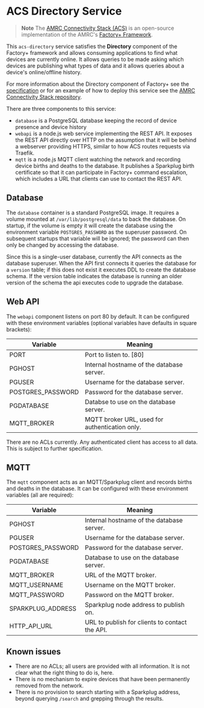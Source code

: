 # ACS Directory Service

> **Note**
> The [AMRC Connectivity Stack (ACS)](https://github.com/AMRC-FactoryPlus/amrc-connectivity-stack) is an open-source implementation of the AMRC's [Factory+ Framework](https://factoryplus.app.amrc.co.uk).

This `acs-directory` service satisfies the **Directory** component of the Factory+ framework and allows consuming applications to find what devices are currently online. It allows queries to be made asking which devices are publishing what types of data and it allows queries about a device's online/offline history.

For more information about the Directory component of Factory+ see the [specification](https://factoryplus.app.amrc.co.uk) or for an example of how to deploy this service see the [AMRC Connectivity Stack repository](https://github.com/AMRC-FactoryPlus/amrc-connectivity-stack).

There are three components to this service:

- `database` is a PostgreSQL database keeping the record of device presence and device history
- `webapi` is a node.js web service implementing the REST API. It exposes the REST API directly over HTTP on the assumption that it will be behind a webserver providing HTTPS, similar to how ACS routes requests via Traefik.
- `mqtt` is a node.js MQTT client watching the network and recording device births and deaths to the database. It publishes a Sparkplug birth certificate so that it can participate in Factory+ command escalation, which includes a URL that clients can use to contact the REST API.

## Database

The `database` container is a standard PostgreSQL image. It requires a volume mounted at `/var/lib/postgresql/data` to back the database. On startup, if the volume is empty it will create the database using the environment variable `POSTGRES_PASSWORD` as the superuser password. On subsequent startups that variable will be ignored; the password can then only be changed by accessing the database.

Since this is a single-user database, currently the API connects as the database superuser. When the API first connects it queries the database for a `version` table; if this does not exist it executes DDL to create the database schema. If the version table indicates the database is running an older version of the schema the api executes code to upgrade the database.

## Web API

The `webapi` component listens on port 80 by default. It can be configured with these environment variables (optional variables have defaults in square brackets):

| Variable          | Meaning                                        |
|-------------------|------------------------------------------------|
| PORT              | Port to listen to. [80]                        |
| PGHOST            | Internal hostname of the database server.      |
| PGUSER            | Username for the database server.              |
| POSTGRES_PASSWORD | Password for the database server.              |
| PGDATABASE        | Databse to use on the database server.         |
| MQTT_BROKER       | MQTT broker URL, used for authentication only. |

There are no ACLs currently. Any authenticated client has access to all data. This is subject to further specification.

## MQTT

The `mqtt` component acts as an MQTT/Sparkplug client and records births and deaths in the database. It can be configured with these environment variables (all are required):

| Variable          | Meaning                                        |
|-------------------|------------------------------------------------|
| PGHOST            | Internal hostname of the database server.      |
| PGUSER            | Username for the database server.              |
| POSTGRES_PASSWORD | Password for the database server.              |
| PGDATABASE        | Database to use on the database server.        |
| MQTT_BROKER       | URL of the MQTT broker.                        |
| MQTT_USERNAME     | Username on the MQTT broker.                   |
| MQTT_PASSWORD     | Password on the MQTT broker.                   |
| SPARKPLUG_ADDRESS | Sparkplug node address to publish on.          |
| HTTP_API_URL      | URL to publish for clients to contact the API. |


## Known issues

- There are no ACLs; all users are provided with all information. It is not clear what the right thing to do is, here.
- There is no mechanism to expire devices that have been permanently removed from the network.
- There is no provision to search starting with a Sparkplug address, beyond querying `/search` and grepping through the results.
